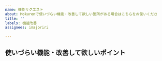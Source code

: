 ```yaml
---
name: 機能リクエスト
about: Mokurenで使いづらい機能・改善して欲しい箇所がある場合はこちらをお使いください
title: ''
labels: 機能改善
assignees: imajoriri

---
```


<!--
Mokurenを使っていただきありがとうございます!
使いづらい機能・改善して欲しい箇所がある場合はこちらをお使いください
-->

## 使いづらい機能・改善して欲しいポイント
